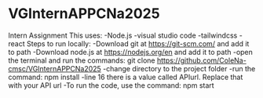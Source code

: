 # VGInternAPPCNa2025
Intern Assignment
This uses:
-Node.js
-visual studio code
-tailwindcss
-react
Steps to run locally:
-Download git at https://git-scm.com/ and add it to path
-Download node.js at https://nodejs.org/en and add it to path
-open the terminal and run the commands: git clone https://github.com/ColeNa-cmsc/VGInternAPPCNa2025
-change directory to the project folder
-run the command: npm install
-line 16 there is a value called APIurl. Replace that with your API url
-To run the code, use the command: npm start

